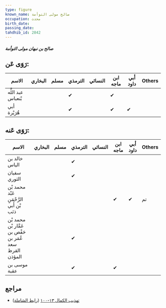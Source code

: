 ```yaml
---
type: figure
known_name: صالح مولى التوأمة
occupation: محدث
birth_date:
passing_date:
tahdhib_id: 2842
---
```

##### صالح بن نبهان مولى التوأمة

## رَوَى عَن:
| الاسم              | البخاري | مسلم | الترمذي | النسائي | ابن ماجه | أبي داود | Others |
| ------------------ | ------- | ---- | ------- | ------- | -------- | -------- | ------ |
| عبد اللَّه بْنعباس |         |      | ✔       |         | ✔        |          |        |
| أبي هُرَيْرة       |         |      | ✔       |         | ✔        | ✔        |        |
## رَوَى عَنه:
| الاسم                                                   | البخاري | مسلم | الترمذي | النسائي | ابن ماجه | أبي داود | Others |
| ------------------------------------------------------- | ------- | ---- | ------- | ------- | -------- | -------- | ------ |
| خالد بن الياس                                           |         |      | ✔       |         |          |          |        |
| سفيان الثوري                                            |         |      | ✔       |         |          |          |        |
| محمد بْن عَبْد الرَّحْمَنِ بْن أَبي ذئب                 |         |      |         |         | ✔        | ✔        | تم     |
| محمد بْن عَمَّار بْن حَفْص بن عُمَر بن سعد القرظ المؤذن |         |      | ✔       |         |          |          |        |
| موسى بن عقبة                                            |         |      | ✔       |         | ✔        |          |        |
## مراجع
- [تهذيب الكمال ١٣-١٠٠](obsidian://open?vault=Tahdhib-al-Kamal&file=Figures/٢٨٤٢-صالح%20بن%20نبهان%20مولى%20التوأمة) ([رابط الشاملة](https://shamela.ws/book/3722/6481))